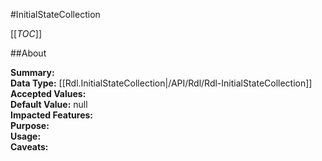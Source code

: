 #InitialStateCollection

[[_TOC_]]

##About

**Summary:**   
**Data Type:** [[Rdl.InitialStateCollection|/API/Rdl/Rdl-InitialStateCollection]]  
**Accepted Values:**   
**Default Value:** null  
**Impacted Features:**   
**Purpose:**   
**Usage:**   
**Caveats:**   

